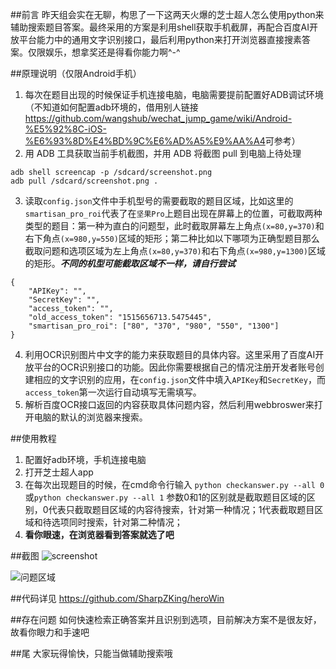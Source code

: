 ##前言
昨天组会实在无聊，构思了一下这两天火爆的芝士超人怎么使用python来辅助搜索题目答案。最终采用的方案是利用shell获取手机截屏，再配合百度AI开放平台能力中的通用文字识别接口，最后利用python来打开浏览器直接搜素答案。仅限娱乐，想拿奖还是得看你能力啊^-^

##原理说明（仅限Android手机）
1. 每次在题目出现的时候保证手机连接电脑，电脑需要提前配置好ADB调试环境（不知道如何配置adb环境的，借用别人链接<https://github.com/wangshub/wechat_jump_game/wiki/Android-%E5%92%8C-iOS-%E6%93%8D%E4%BD%9C%E6%AD%A5%E9%AA%A4>可参考）
2. 用 ADB 工具获取当前手机截图，并用 ADB 将截图 pull 到电脑上待处理
```
adb shell screencap -p /sdcard/screenshot.png
adb pull /sdcard/screenshot.png .
```
3. 读取`config.json`文件中手机型号的需要截取的题目区域，比如这里的`smartisan_pro_roi`代表了在`坚果Pro`上题目出现在屏幕上的位置，可截取两种类型的题目：第一种为直白的问题型，此时截取屏幕左上角点`(x=80,y=370)`和右下角点`(x=980,y=550)`区域的矩形；第二种比如以下哪项为正确型题目那么截取问题和选项区域为左上角点`(x=80,y=370)`和右下角点`(x=980,y=1300)`区域的矩形。***不同的机型可能截取区域不一样，请自行尝试***
```
{
	"APIKey": "",
	"SecretKey": "",
	"access_token": "",
	"old_access_token": "1515656713.5475445",
	"smartisan_pro_roi": ["80", "370", "980", "550", "1300"]
}
```
4. 利用OCR识别图片中文字的能力来获取题目的具体内容。这里采用了百度AI开放平台的OCR识别接口的功能。因此你需要根据自己的情况注册开发者账号创建相应的文字识别的应用，在`config.json`文件中填入`APIKey`和`SecretKey`，而`access_token`第一次运行自动填写无需填写。
5. 解析百度OCR接口返回的内容获取具体问题内容，然后利用webbroswer来打开电脑的默认的浏览器来搜索。


##使用教程
1. 配置好adb环境，手机连接电脑
2. 打开芝士超人app
3. 在每次出现题目的时候，在cmd命令行输入
  ```python checkanswer.py --all 0```或```python checkanswer.py --all 1```
  参数0和1的区别就是截取题目区域的区别，0代表只截取题目区域的内容待搜索，针对第一种情况；1代表截取题目区域和待选项同时搜索，针对第二种情况；
4. **看你眼速，在浏览器看到答案就选了吧**

##截图 
![screenshot](D:\heroWin\screenshot.png)

![问题区域](D:\heroWin\roi.png)



##代码详见
<https://github.com/SharpZKing/heroWin>

##存在问题
如何快速检索正确答案并且识别到选项，目前解决方案不是很友好，故看你眼力和手速吧

##尾
大家玩得愉快，只能当做辅助搜索哦